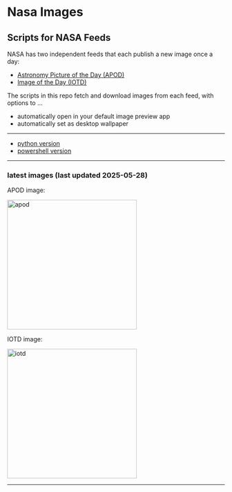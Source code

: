 # Nasa Images

## Scripts for NASA Feeds

NASA has two independent feeds that each publish a new image once a day:

- [Astronomy Picture of the Day (APOD)](https://apod.nasa.gov/apod/)
- [Image of the Day (IOTD)](https://www.nasa.gov/image-of-the-day/)

The scripts in this repo fetch and download images from each feed, with options to ...

- automatically open in your default image preview app
- automatically set as desktop wallpaper

---

- [python version](./python/README.md)
- [powershell version](./powershell/README.md)

---

### latest images (last updated 2025-05-28)

APOD image:

<a href="https://apod.nasa.gov/apod/image/2505/hs-2015-42-a-fullHH24.jpg"><img alt="apod" src="https://apod.nasa.gov/apod/image/2505/hs-2015-42-a-fullHH24.jpg" height="300" /></a>

IOTD image:

<a href="https://www.nasa.gov/wp-content/uploads/2025/05/maf-20250319-flagmoonorig.jpg"><img alt="iotd" src="https://www.nasa.gov/wp-content/uploads/2025/05/maf-20250319-flagmoonorig.jpg" height="300" /></a>

---
